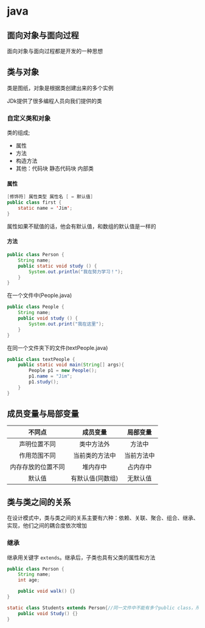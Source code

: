 # java

## 面向对象与面向过程

面向对象与面向过程都是开发的一种思想

## 类与对象

类是图纸，对象是根据类创建出来的多个实例

JDk提供了很多编程人员向我们提供的类

### 自定义类和对象

类的组成;

- 属性
- 方法
- 构造方法
- 其他：代码块 静态代码块 内部类

#### 属性

```java
[修饰符] 属性类型 属性名 [ = 默认值]
public class first {
    static name = 'Jim';
} 
```

属性如果不赋值的话，他会有默认值，和数组的默认值是一样的

#### 方法

```java
public class Person {
    String name;
    public static void study () {
        System.out.println("我在努力学习！");
    }
}
```

在一个文件中(People.java)

```java
public class People {
    String name;
    public void study () {
        System.out.print("我在这里");
    }
}
```

在同一个文件夹下的文件(textPeople.java)

```java
public class textPeople {
    public static void main(String[] args){
        People p1 = new People();
        p1.name = "Jim";
        p1.study();
    }    
}
```

## 成员变量与局部变量

|不同点|成员变量|局部变量|
|:--:|:--:|:--:|
|声明位置不同|类中方法外|方法中|
|作用范围不同|当前类的方法中|当前方法中|
|内存存放的位置不同|堆内存中|占内存中|
|默认值|有默认值(同数组)|无默认值|

## 类与类之间的关系

在设计模式中，类与类之间的关系主要有六种：依赖、关联、聚合、组合、继承、实现，他们之间的耦合度依次增加

### 继承

继承用关键字 ```extends```。继承后，子类也具有父类的属性和方法

```java
public class Person {
    String name;
    int age;

    public void walk() {}
}

static class Students extends Person{//同一文件中不能有多个public class，所以这里把public去掉了
    public void Study() {}
}
```